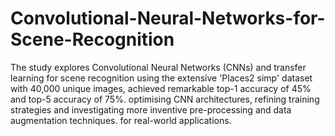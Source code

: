 # Convolutional-Neural-Networks-for-Scene-Recognition

The study explores Convolutional Neural Networks (CNNs) and transfer learning for scene recognition using the extensive 'Places2 simp' dataset with 40,000 unique images, achieved remarkable top-1 accuracy of 45% and top-5 accuracy of 75%. optimising CNN architectures, refining training strategies and investigating more inventive pre-processing and data augmentation techniques. for real-world applications.
